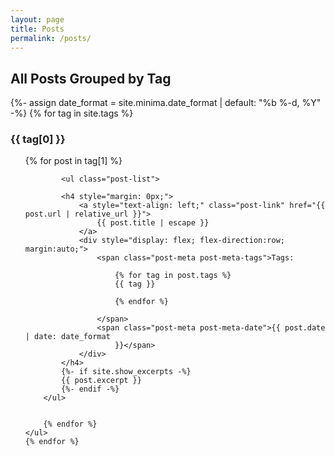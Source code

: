 ```yaml
---
layout: page
title: Posts
permalink: /posts/
---
```


<style>
.constrainwidth{
    max-width:900px;
}
</style>


<div class="constrainwidth">
    <h2>All Posts Grouped by Tag</h2>
    {%- assign date_format = site.minima.date_format | default: "%b %-d, %Y" -%}
    {% for tag in site.tags %}
    <h3>{{ tag[0] }}</h3>
    <ul>
        {% for post in tag[1] %}
        
            <ul class="post-list">

            <h4 style="margin: 0px;">
                <a style="text-align: left;" class="post-link" href="{{ post.url | relative_url }}">
                    {{ post.title | escape }}
                </a>
                <div style="display: flex; flex-direction:row; margin:auto;">
                    <span class="post-meta post-meta-tags">Tags:

                        {% for tag in post.tags %}
                        {{ tag }}

                        {% endfor %}

                    </span>
                    <span class="post-meta post-meta-date">{{ post.date | date: date_format
                        }}</span>
                </div>
            </h4>
            {%- if site.show_excerpts -%}
            {{ post.excerpt }}
            {%- endif -%}
        </ul>


        {% endfor %}
    </ul>
    {% endfor %}
</div>